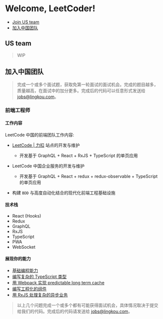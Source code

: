 # Welcome, LeetCoder!

- [Join US team](#us-team)
- [加入中国团队](#%E5%8A%A0%E5%85%A5%E4%B8%AD%E5%9B%BD%E5%9B%A2%E9%98%9F)

## US team

> WIP

## 加入中国团队

> 完成一个或多个面试题，获取免第一轮面试的面试机会。完成的题目越多，质量越高，在面试中的加分更多。完成后的代码可以任意形式发送给 jobs@lingkou.com。

### 前端工程师

#### 工作内容

LeetCode 中国的前端团队工作内容:

- [LeetCode | 力扣](https://leetcode-cn.com) 站点的开发与维护

  - 开发基于 GraphQL + React + RxJS + TypeScript 的单页应用

- LeetCode 中国企业服务的开发与维护

  - 开发基于 GraphQL + React + redux + redux-observable + TypeScript 的单页应用

- 构建 `BDD` 与高度自动化结合的现代化前端工程基础设施

#### 技术栈

- React (Hooks)
- Redux
- GraphQL
- RxJS
- TypeScript
- PWA
- WebSocket

#### 展现你的能力

- [基础编程能力](packages/foundations-zh/Question.md)
- [编写复杂的 TypeScript 类型](packages/typescript-zh/typescript_zh.md)
- [用 Webpack 实现 predictable long term cache](packages/webpack-zh/webpack_zh.md)
- [编写工程化的组件](packages/engineering-zh/engineering_zh.md)
- [用 RxJS 处理复杂的异步业务](packages/rxjs-zh/rxjs_zh.md)

> 以上几个问题完成一个或多个都有可能获得面试机会，具体情况取决于提交给我们的代码。完成后的代码请发送给 jobs@lingkou.com。

